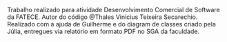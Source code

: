 Trabalho realizado para atividade Desenvolvimento Comercial de Software da FATECE. Autor do código @Thales Vinicius Teixeira Secarechio.
Realizado com a ajuda de Guilherme e do diagram de classes criado pela Júlia, entregues via relatório em formato PDF no SGA da faculdade.
